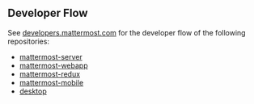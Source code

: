 Developer Flow
-----------------------------

See [developers.mattermost.com](https://developers.mattermost.com/) for the developer flow of the following repositories:
 - [mattermost-server](https://developers.mattermost.com/contribute/server/developer-setup/)
 - [mattermost-webapp](https://developers.mattermost.com/contribute/webapp/developer-setup/)
 - [mattermost-redux](https://developers.mattermost.com/contribute/redux/developer-setup/)
 - [mattermost-mobile](https://developers.mattermost.com/contribute/mobile/developer-setup/)
 - [desktop](https://developers.mattermost.com/contribute/desktop/developer-setup/)
